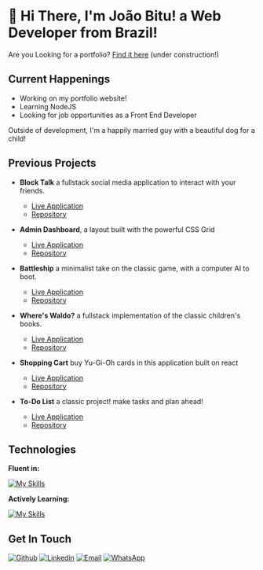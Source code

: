 
# &#128075; Hi There, I'm João Bitu! a Web Developer from Brazil! 

Are you Looking for a portfolio? [Find it here](https://github.com/joaobitu) (under construction!)
## Current Happenings

- Working on my portfolio website!
- Learning NodeJS
- Looking for job opportunities as a Front End Developer

Outside of development, I'm a happily married guy with a beautiful dog for a child!
## Previous Projects


* **Block Talk** a fullstack social media application to interact with your friends.
   * [Live Application](https://joaobitu.github.io/block-talk/#/)
   * [Repository](https://github.com/joaobitu/block-talk)
* **Admin Dashboard**, a layout built with the powerful CSS Grid
    * [Live Application](https://joaobitu.github.io/admin-dashboard/)
    * [Repository](https://github.com/joaobitu/admin-dashboard) 

* **Battleship** a minimalist take on the classic game, with a computer AI to boot.
     * [Live Application](https://joaobitu.github.io/Battleship/)
   * [Repository](https://github.com/joaobitu/Battleship)
* **Where's Waldo?** a fullstack implementation of the classic children's books.
  * [Live Application](https://joaobitu.github.io/where-is-waldo/)
  * [Repository](https://github.com/joaobitu/where-is-waldo)
* **Shopping Cart** buy Yu-Gi-Oh cards in this application built on react
     * [Live Application](https://joaobitu.github.io/shopping-cart/)
   * [Repository](https://github.com/joaobitu/shopping-cart)
* **To-Do List** a classic project! make tasks and plan ahead!
    * [Live Application](https://joaobitu.github.io/to-do-list/)
    * [Repository](https://github.com/joaobitu/to-do-list)

## Technologies

**Fluent in:**

[![My Skills](https://skillicons.dev/icons?i=js,html,css,react,firebase,git,vscode&theme=light)](https://skillicons.dev)

**Actively Learning:**

[![My Skills](https://skillicons.dev/icons?i=tailwind,nodejs&theme=light)](https://skillicons.dev)
## Get In Touch 

[![Github](https://img.shields.io/badge/-Joao_bitu-000?style=for-the-badge&logo=github&logoColor=azure&color=181717)](https://github.com/joaobitu)
[![Linkedin](https://img.shields.io/badge/-Joao_bitu-000?style=for-the-badge&logo=linkedin&logoColor=azure&color=0A66C2)](https://www.linkedin.com/in/joaobitu/) 
[![Email](https://img.shields.io/badge/-Joao_Bitu-000?style=for-the-badge&logo=gmail&logoColor=red&color=eeeee4)](mailto:joaovbitu@gmail.com) 
[![WhatsApp](https://img.shields.io/badge/-Joao_Bitu-000?style=for-the-badge&logo=whatsapp&logoColor=eeeee4&color=green)](https://api.whatsapp.com/send?phone=5547989196804) 

